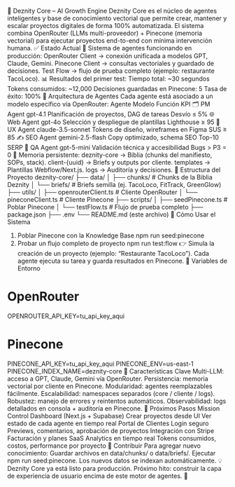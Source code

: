 🌌 Deznity Core – AI Growth Engine
Deznity Core es el núcleo de agentes inteligentes y base de conocimiento vectorial que permite crear, mantener y escalar proyectos digitales de forma 100% automatizada.
El sistema combina OpenRouter (LLMs multi-proveedor) + Pinecone (memoria vectorial) para ejecutar proyectos end-to-end con mínima intervención humana.
✅ Estado Actual
🎉 Sistema de agentes funcionando en producción:
OpenRouter Client → conexión unificada a modelos GPT, Claude, Gemini.
Pinecone Client → consultas vectoriales y guardado de decisiones.
Test Flow → flujo de prueba completo (ejemplo: restaurante TacoLoco).
📊 Resultados del primer test:
Tiempo total: ~30 segundos
Tokens consumidos: ~12,000
Decisiones guardadas en Pinecone: 5
Tasa de éxito: 100%
🧠 Arquitectura de Agentes
Cada agente está asociado a un modelo específico vía OpenRouter:
Agente	Modelo	Función	KPI
🗂️ PM Agent	gpt-4.1	Planificación de proyectos, DAG de tareas	Desvío ≤ 5%
🌐 Web Agent	gpt-4o	Selección y despliegue de plantillas	Lighthouse ≥ 95
🎨 UX Agent	claude-3.5-sonnet	Tokens de diseño, wireframes en Figma	SUS ≥ 85
✍️ SEO Agent	gemini-2.5-flash	Copy optimizado, schema SEO	Top-10 SERP
🐞 QA Agent	gpt-5-mini	Validación técnica y accesibilidad	Bugs > P3 = 0
📂 Memoria persistente:
deznity-core → Biblia (chunks del manifiesto, SOPs, stack).
client-{uuid} → Briefs y outputs por cliente.
templates → Plantillas Webflow/Next.js.
logs → Auditoría y decisiones.
📁 Estructura del Proyecto
deznity-core/
├── data/
│   ├── chunks/          # Chunks de la Biblia Deznity
│   └── briefs/          # Briefs semilla (ej. TacoLoco, FitTrack, GreenGlow)
├── utils/
│   ├── openrouterClient.ts  # Cliente OpenRouter
│   └── pineconeClient.ts    # Cliente Pinecone
├── scripts/
│   ├── seedPinecone.ts      # Poblar Pinecone
│   └── testFlow.ts          # Flujo de prueba completo
├── package.json
├── .env
└── README.md (este archivo)
🚀 Cómo Usar el Sistema
1. Poblar Pinecone con la Knowledge Base
npm run seed:pinecone
2. Probar un flujo completo de proyecto
npm run test:flow
👉 Simula la creación de un proyecto (ejemplo: “Restaurante TacoLoco”).
Cada agente ejecuta su tarea y guarda resultados en Pinecone.
🔑 Variables de Entorno
# OpenRouter
OPENROUTER_API_KEY=tu_api_key_aqui

# Pinecone
PINECONE_API_KEY=tu_api_key_aqui
PINECONE_ENV=us-east-1
PINECONE_INDEX_NAME=deznity-core
🌟 Características Clave
Multi-LLM: acceso a GPT, Claude, Gemini vía OpenRouter.
Persistencia: memoria vectorial por cliente en Pinecone.
Modularidad: agentes reemplazables fácilmente.
Escalabilidad: namespaces separados (core / cliente / logs).
Robustez: manejo de errores y reintentos automáticos.
Observabilidad: logs detallados en consola + auditoría en Pinecone.
📌 Próximos Pasos
Mission Control Dashboard (Next.js + Supabase)
Crear proyectos desde UI
Ver estado de cada agente en tiempo real
Portal de Clientes
Login seguro
Previews, comentarios, aprobación de proyectos
Integración con Stripe
Facturación y planes SaaS
Analytics en tiempo real
Tokens consumidos, costos, performance por proyecto
🤝 Contribuir
Para agregar nuevo conocimiento:
Guardar archivos en data/chunks/ o data/briefs/.
Ejecutar npm run seed:pinecone.
Los nuevos datos se indexan automáticamente.
💡 Deznity Core ya está listo para producción.
Próximo hito: construir la capa de experiencia de usuario encima de este motor de agentes. 🚀
